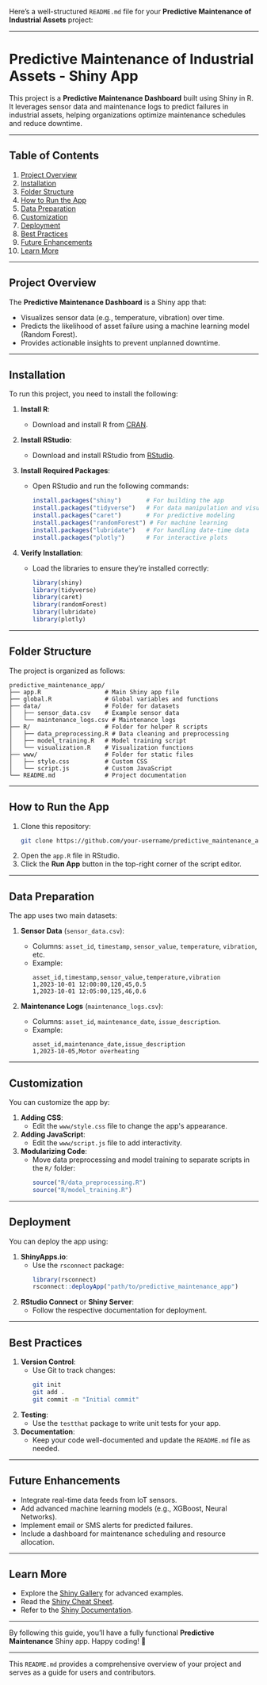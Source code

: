 Here’s a well-structured `README.md` file for your **Predictive Maintenance of Industrial Assets** project:

---

# Predictive Maintenance of Industrial Assets - Shiny App

This project is a **Predictive Maintenance Dashboard** built using Shiny in R. It leverages sensor data and maintenance logs to predict failures in industrial assets, helping organizations optimize maintenance schedules and reduce downtime.

---

## **Table of Contents**
1. [Project Overview](#project-overview)
2. [Installation](#installation)
3. [Folder Structure](#folder-structure)
4. [How to Run the App](#how-to-run-the-app)
5. [Data Preparation](#data-preparation)
6. [Customization](#customization)
7. [Deployment](#deployment)
8. [Best Practices](#best-practices)
9. [Future Enhancements](#future-enhancements)
10. [Learn More](#learn-more)

---

## **Project Overview**
The **Predictive Maintenance Dashboard** is a Shiny app that:
- Visualizes sensor data (e.g., temperature, vibration) over time.
- Predicts the likelihood of asset failure using a machine learning model (Random Forest).
- Provides actionable insights to prevent unplanned downtime.

---

## **Installation**
To run this project, you need to install the following:

1. **Install R**:
   - Download and install R from [CRAN](https://cran.r-project.org/).

2. **Install RStudio**:
   - Download and install RStudio from [RStudio](https://www.rstudio.com/products/rstudio/download/).

3. **Install Required Packages**:
   - Open RStudio and run the following commands:
     ```R
     install.packages("shiny")       # For building the app
     install.packages("tidyverse")   # For data manipulation and visualization
     install.packages("caret")       # For predictive modeling
     install.packages("randomForest") # For machine learning
     install.packages("lubridate")   # For handling date-time data
     install.packages("plotly")      # For interactive plots
     ```

4. **Verify Installation**:
   - Load the libraries to ensure they’re installed correctly:
     ```R
     library(shiny)
     library(tidyverse)
     library(caret)
     library(randomForest)
     library(lubridate)
     library(plotly)
     ```

---

## **Folder Structure**
The project is organized as follows:

```
predictive_maintenance_app/
├── app.R                  # Main Shiny app file
├── global.R               # Global variables and functions
├── data/                  # Folder for datasets
│   ├── sensor_data.csv    # Example sensor data
│   └── maintenance_logs.csv # Maintenance logs
├── R/                     # Folder for helper R scripts
│   ├── data_preprocessing.R # Data cleaning and preprocessing
│   ├── model_training.R   # Model training script
│   └── visualization.R    # Visualization functions
├── www/                   # Folder for static files
│   ├── style.css          # Custom CSS
│   └── script.js          # Custom JavaScript
└── README.md              # Project documentation
```

---

## **How to Run the App**
1. Clone this repository:
   ```bash
   git clone https://github.com/your-username/predictive_maintenance_app.git
   ```
2. Open the `app.R` file in RStudio.
3. Click the **Run App** button in the top-right corner of the script editor.

---

## **Data Preparation**
The app uses two main datasets:
1. **Sensor Data** (`sensor_data.csv`):
   - Columns: `asset_id`, `timestamp`, `sensor_value`, `temperature`, `vibration`, etc.
   - Example:
     ```
     asset_id,timestamp,sensor_value,temperature,vibration
     1,2023-10-01 12:00:00,120,45,0.5
     1,2023-10-01 12:05:00,125,46,0.6
     ```

2. **Maintenance Logs** (`maintenance_logs.csv`):
   - Columns: `asset_id`, `maintenance_date`, `issue_description`.
   - Example:
     ```
     asset_id,maintenance_date,issue_description
     1,2023-10-05,Motor overheating
     ```

---

## **Customization**
You can customize the app by:
1. **Adding CSS**:
   - Edit the `www/style.css` file to change the app's appearance.
2. **Adding JavaScript**:
   - Edit the `www/script.js` file to add interactivity.
3. **Modularizing Code**:
   - Move data preprocessing and model training to separate scripts in the `R/` folder:
     ```R
     source("R/data_preprocessing.R")
     source("R/model_training.R")
     ```

---

## **Deployment**
You can deploy the app using:
1. **ShinyApps.io**:
   - Use the `rsconnect` package:
     ```R
     library(rsconnect)
     rsconnect::deployApp("path/to/predictive_maintenance_app")
     ```
2. **RStudio Connect** or **Shiny Server**:
   - Follow the respective documentation for deployment.

---

## **Best Practices**
1. **Version Control**:
   - Use Git to track changes:
     ```bash
     git init
     git add .
     git commit -m "Initial commit"
     ```
2. **Testing**:
   - Use the `testthat` package to write unit tests for your app.
3. **Documentation**:
   - Keep your code well-documented and update the `README.md` file as needed.

---

## **Future Enhancements**
- Integrate real-time data feeds from IoT sensors.
- Add advanced machine learning models (e.g., XGBoost, Neural Networks).
- Implement email or SMS alerts for predicted failures.
- Include a dashboard for maintenance scheduling and resource allocation.

---

## **Learn More**
- Explore the [Shiny Gallery](https://shiny.rstudio.com/gallery/) for advanced examples.
- Read the [Shiny Cheat Sheet](https://shiny.rstudio.com/images/shiny-cheatsheet.pdf).
- Refer to the [Shiny Documentation](https://shiny.rstudio.com/).

---

By following this guide, you’ll have a fully functional **Predictive Maintenance** Shiny app. Happy coding! 🚀

--- 

This `README.md` provides a comprehensive overview of your project and serves as a guide for users and contributors.